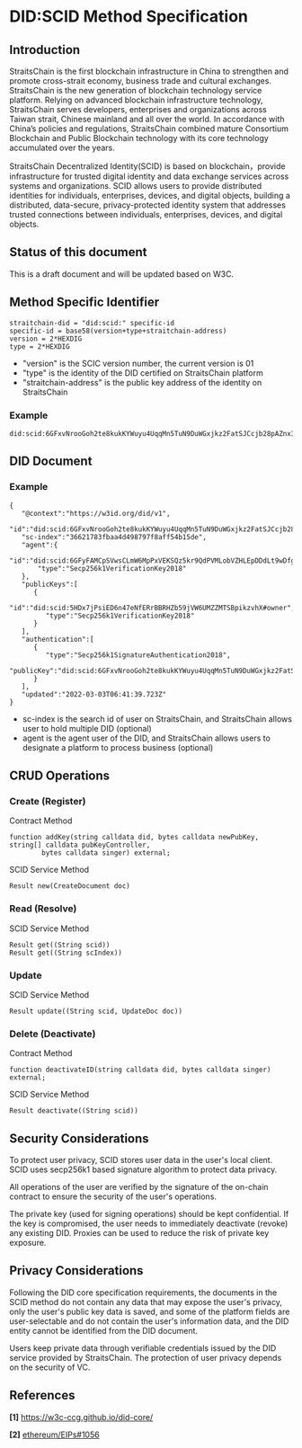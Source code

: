# **DID:SCID Method Specification**

## **Introduction**

StraitsChain is the first blockchain infrastructure in China to strengthen and promote cross-strait economy, business trade and cultural exchanges. StraitsChain is the new generation of blockchain technology service platform. Relying on advanced blockchain infrastructure technology, StraitsChain serves developers, enterprises and organizations across Taiwan strait, Chinese mainland and all over the world. In accordance with China’s policies and regulations, StraitsChain combined mature Consortium Blockchain and Public Blockchain technology with its core technology accumulated over the years.

StraitsChain Decentralized Identity(SCID) is based on blockchain，provide infrastructure for trusted digital identity and data exchange services across systems and organizations. SCID allows users to provide distributed identities for individuals, enterprises, devices, and digital objects, building a distributed, data-secure, privacy-protected identity system that addresses trusted connections between individuals, enterprises, devices, and digital objects.

## **Status of this document**

This is a draft document and will be updated based on W3C.

## **Method Specific Identifier**

```
straitchain-did = "did:scid:" specific-id
specific-id = base58(version+type+straitchain-address)
version = 2*HEXDIG
type = 2*HEXDIG
```

- "version" is the SCIC version number, the current version is 01
- "type" is the identity of the DID certified on StraitsChain platform
- "straitchain-address" is the public key address of the identity on StraitsChain 

### **Example**

```
did:scid:6GFxvNrooGoh2te8kukKYWuyu4UqqMn5TuN9DuWGxjkz2FatSJCcjb28pAZnx3Y
```

## **DID Document**

### **Example**

```
{  
   "@context":"https://w3id.org/did/v1",
   "id":"did:scid:6GFxvNrooGoh2te8kukKYWuyu4UqqMn5TuN9DuWGxjkz2FatSJCcjb28pAZnx3Y",
   "sc-index":"36621783fbaa4d498797f8aff54b15de",
   "agent":{
       "id":"did:scid:6GFyFAMCpSVwsCLmW6MpPxVEKSQz5kr9QdPVMLobVZHLEpDDdLt9wDfg6CGnBvu#agent",
       "type":"Secp256k1VerificationKey2018"
   },
   "publicKeys":[  
      {  
         "id":"did:scid:5HDx7jPsiED6n47eNfERrBBRHZb59jVW6UMZZMTSBpikzvhX#owner",
         "type":"Secp256k1VerificationKey2018"
      }
   ],
   "authentication":[
      {  
         "type":"Secp256k1SignatureAuthentication2018",
         "publicKey":"did:scid:6GFxvNrooGoh2te8kukKYWuyu4UqqMn5TuN9DuWGxjkz2FatSJCcjb28pAZnx3Y#owner",
      }
   ],
   "updated":"2022-03-03T06:41:39.723Z"
}
```

- sc-index is the search id of user on StraitsChain, and StraitsChain allows user to hold multiple DID (optional)
- agent is the agent user of the DID, and StraitsChain allows users to designate a platform to process business (optional)

## **CRUD Operations**

### **Create (Register)**

Contract Method

```
function addKey(string calldata did, bytes calldata newPubKey, string[] calldata pubKeyController,
        bytes calldata singer) external;
```

SCID Service Method

```
Result new(CreateDocument doc)
```

### **Read (Resolve)**

SCID Service Method

```
Result get((String scid))
Result get((String scIndex))
```

### **Update**

SCID Service Method

```
Result update((String scid, UpdateDoc doc))
```

### **Delete (Deactivate)**

Contract Method

```
function deactivateID(string calldata did, bytes calldata singer) external;
```

SCID Service Method

```
Result deactivate((String scid))
```

## **Security Considerations**

To protect user privacy, SCID stores user data in the user's local client. SCID uses secp256k1 based signature algorithm to protect data privacy.

All operations of the user are verified by the signature of the on-chain contract to ensure the security of the user's operations.

The private key (used for signing operations) should be kept confidential. If the key is compromised, the user needs to immediately deactivate (revoke) any existing DID. Proxies can be used to reduce the risk of private key exposure.

## **Privacy Considerations**

Following the DID core specification requirements, the documents in the SCID method do not contain any data that may expose the user's privacy, only the user's public key data is saved, and some of the platform fields are user-selectable and do not contain the user's information data, and the DID entity cannot be identified from the DID document.

Users keep private data through verifiable credentials issued by the DID service provided by StraitsChain. The protection of user privacy depends on the security of VC.

## **References**

**[1]** https://w3c-ccg.github.io/did-core/

**[2]** [ethereum/EIPs#1056](https://github.com/ethereum/EIPs/issues/1056)